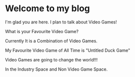 # Welcome to my blog

I'm glad you are here. I plan to talk about Video Games!

What is your Favourite Video Game?

Currently It is a Combination of Video Games.

My Favourite Video Game of All Time is "Untitled Duck Game"

Video Games are going to change the world!!! 

In the Industry Space and Non Video Game Space.

